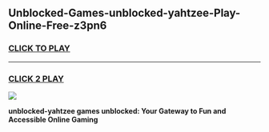 
## Unblocked-Games-unblocked-yahtzee-Play-Online-Free-z3pn6
<h3>
<a href="https://premium76.site?title=unblocked-yahtzee&ref=26A">CLICK TO PLAY</a></h3>
<hr>

<h3>
<a href="https://premium76.site?title=unblocked-yahtzee&ref=26A">CLICK 2 PLAY</a>
  
</h3>

<a href="https://premium76.site?title=unblocked-yahtzee&ref=26A"><img src="https://clearcache.store/games.png"></a>


**unblocked-yahtzee games unblocked: Your Gateway to Fun and Accessible Online Gaming**
